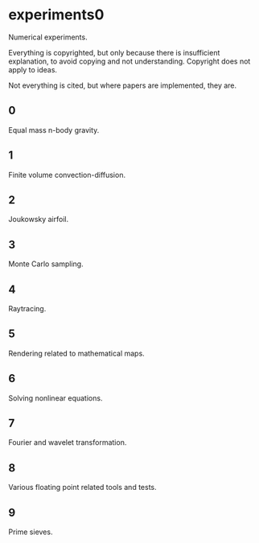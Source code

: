 # experiments0

Numerical experiments.

Everything is copyrighted, but only because there is insufficient explanation, to avoid copying and not understanding. Copyright does not apply to ideas.

Not everything is cited, but where papers are implemented, they are.

## 0

Equal mass n-body gravity.

## 1

Finite volume convection-diffusion.

## 2

Joukowsky airfoil.

## 3

Monte Carlo sampling.

## 4

Raytracing.

## 5

Rendering related to mathematical maps.

## 6

Solving nonlinear equations.

## 7

Fourier and wavelet transformation.

## 8

Various floating point related tools and tests.

## 9

Prime sieves.
